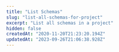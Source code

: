 ```yaml
---
title: "List Schemas"
slug: "list-all-schemas-for-project"
excerpt: "List all schemas in a project"
hidden: false
createdAt: "2020-11-20T21:23:20.194Z"
updatedAt: "2023-09-26T21:06:38.928Z"
---
```

